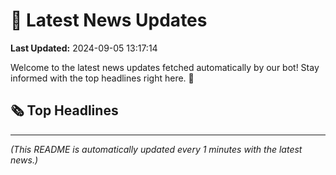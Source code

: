 # 📰 Latest News Updates
**Last Updated:** 2024-09-05 13:17:14

Welcome to the latest news updates fetched automatically by our bot! Stay informed with the top headlines right here. 🚀

## 🗞️ Top Headlines

---
*(This README is automatically updated every 1 minutes with the latest news.)*
